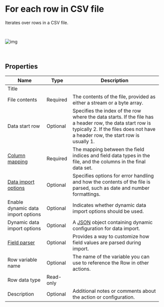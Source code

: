# For each row in CSV file

Iterates over rows in a CSV file.

<br/>

![img](https://profitbasedocs.blob.core.windows.net/flowimages/readRows.png)

<br/>

## Properties


| Name                | Type      | Description                                      |
| ------------------- | --------- | ------------------------------------------------ |
| Title               |           |                                                  |
| File contents       | Required  | The contents of the file, provided as either a stream or a byte array. |
| Data start row           | Optional | Specifies the index of the row where the data starts. If the file has a header row, the data start row is typically 2. If the files does not have a header row, the start row is usually 1. |
| [Column mapping](configuration-properties/column-mapping.md) | Required       | The mapping between the field indices and field data types in the file, and the columns in the final data set. |
| [Data import options](configuration-properties/data-import-options.md)      | Optional       | Specifies options for error handling and how the contents of the file is parsed, such as date and number formattings. |
| Enable dynamic data import options | Optional | Indicates whether dynamic data import options should be used. |
| Dynamic data import options | Optional | A [JSON](json.md) object containing dynamic configuration for data import.     |
| [Field parser](configuration-properties/field-parser.md)             | Optional       | Provides a way to customize how field values are parsed during import.    
| Row variable name   | Optional  | The name of the variable you can use to reference the Row in other actions.                      |
| Row data type       | Read-only |                                                  |
| Description         | Optional  | Additional notes or comments about the action or configuration. |
